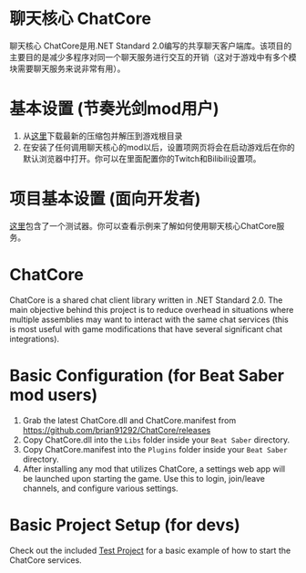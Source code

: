 # 聊天核心 ChatCore

聊天核心 ChatCore是用.NET Standard 2.0编写的共享聊天客户端库。该项目的主要目的是减少多程序对同一个聊天服务进行交互的开销（这对于游戏中有多个模块需要聊天服务来说非常有用）。

# 基本设置 (节奏光剑mod用户)

1. 从[这里](https://github.com/baoziii/ChatCore-v2)下载最新的压缩包并解压到游戏根目录
2. 在安装了任何调用聊天核心的mod以后，设置项网页将会在启动游戏后在你的默认浏览器中打开。你可以在里面配置你的Twitch和Bilibili设置项。


# 项目基本设置 (面向开发者)

[这里](https://github.com/baoziii/ChatCore-v2/tree/master/ChatCoreTester)包含了一个测试器。你可以查看示例来了解如何使用聊天核心ChatCore服务。

# ChatCore
ChatCore is a shared chat client library written in .NET Standard 2.0. The main objective behind this project is to reduce overhead in situations where multiple assemblies may want to interact with the same chat services (this is most useful with game modifications that have several significant chat integrations).

# Basic Configuration (for Beat Saber mod users)
1. Grab the latest ChatCore.dll and ChatCore.manifest from https://github.com/brian91292/ChatCore/releases
2. Copy ChatCore.dll into the `Libs` folder inside your `Beat Saber` directory.
3. Copy ChatCore.manifest into the `Plugins` folder inside your `Beat Saber` directory.
4. After installing any mod that utilizes ChatCore, a settings web app will be launched upon starting the game. Use this to login, join/leave channels, and configure various settings.


# Basic Project Setup (for devs)
Check out the included [Test Project](https://github.com/brian91292/ChatCore/blob/develop/ChatCoreTester/) for a basic example of how to start the ChatCore services.